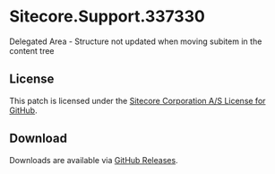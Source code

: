 # Sitecore.Support.337330
Delegated Area - Structure not updated when moving subitem in the content tree

## License  
This patch is licensed under the [Sitecore Corporation A/S License for GitHub](https://github.com/sitecoresupport/Sitecore.Support.337330/blob/master/LICENSE).  

## Download  
Downloads are available via [GitHub Releases](https://github.com/sitecoresupport/Sitecore.Support.337330/releases).  
